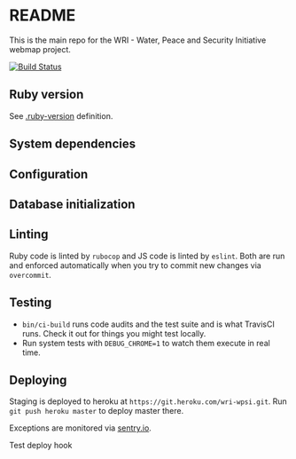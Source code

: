 # README

This is the main repo for the WRI - Water, Peace and Security Initiative webmap project.

[![Build Status](https://travis-ci.com/greenriver/wri-wpsi.svg?token=EQywZqAdUXLYyppSoTji&branch=master)](https://travis-ci.com/greenriver/wri-wpsi)

## Ruby version

See [.ruby-version](/.ruby-version) definition.

## System dependencies

## Configuration

## Database initialization

## Linting

Ruby code is linted by `rubocop` and JS code is linted by `eslint`. Both are run and enforced automatically when you try to commit new changes via `overcommit`.

## Testing

* `bin/ci-build` runs code audits and the test suite and is what TravisCI runs. Check it out for things you might test locally.
* Run system tests with `DEBUG_CHROME=1` to watch them execute in real time.

## Deploying

Staging is deployed to heroku at `https://git.heroku.com/wri-wpsi.git`. Run `git push heroku master` to deploy master there.

Exceptions are monitored via [sentry.io](https://sentry.io/organizations/green-river/issues/?project=1484102).

Test deploy hook
